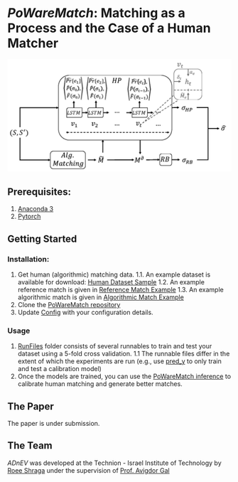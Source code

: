 # *PoWareMatch*: Matching as a Process and the Case of a Human Matcher
<p align="center">
<img src ="/fig.jpg">
</p>

## Prerequisites:
1. [Anaconda 3](https://www.anaconda.com/download/)
2. [Pytorch](https://pytorch.org/)


## Getting Started

### Installation:
1. Get human (algorithmic) matching data.
1.1. An example dataset is available for download: [Human Dataset Sample]()
1.2. An example reference match is given in [Reference Match Example]()
1.3. An example algorithmic match is given in [Algorithmic Match Example]() 
2. Clone the [PoWareMatch repository](https://github.com/shraga89/PoWareMatch)
3. Update [Config](https://github.com/shraga89/PoWareMatch/blob/master/Config.py) with your configuration details.

### Usage
1. [RunFiles]() folder consists of several runnables to train and test your dataset using a 5-fold cross validation.
1.1 The runnable files differ in the extent of which the experiments are run (e.g., use [pred_y]() to only train and test a calibration model)  
2. Once the models are trained, you can use the [PoWareMatch inference]() to calibrate human matching and generate better matches.
 
## The Paper
The paper is under submission.

## The Team
*ADnEV* was developed at the Technion - Israel Institute of Technology by [Roee Shraga](https://sites.google.com/view/roee-shraga/) under the supervision of [Prof. Avigdor Gal](https://agp.iem.technion.ac.il/avigal/)